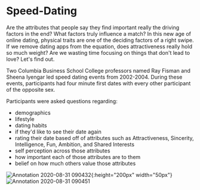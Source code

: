 # Speed-Dating

Are the attributes that people say they find important really the driving factors in the end? What factors truly influence a match? In this new age of online dating, physical traits are one of the deciding factors of a right swipe. If we remove dating apps from the equation, does attractiveness really hold so much weight? Are we wasting time focusing on things that don't lead to love? Let's find out.

Two Columbia Business School College professors named Ray Fisman and Sheena Iyengar led speed dating events from 2002-2004. During these events, participants had four minute first dates with every other participant of the opposite sex.

Participants were asked questions regarding:

- demographics
- lifestyle
- dating habits
- if they'd like to see their date again
- rating their date based off of attributes such as Attractiveness, Sincerity, Intelligence, Fun, Ambition, and Shared Interests
- self perception across those attributes
- how important each of those attributes are to them
- belief on how much others value those attributes

![Annotation 2020-08-31 090432](https://user-images.githubusercontent.com/69762932/91723324-90b38900-eb69-11ea-9185-0d538d71da67.jpg){:height="200px" width="50px"}
![Annotation 2020-08-31 090451](https://user-images.githubusercontent.com/69762932/91723411-b6409280-eb69-11ea-91a1-59b741bd0867.jpg)



